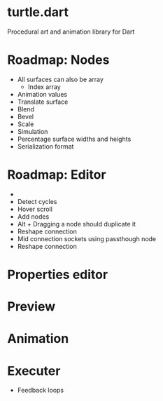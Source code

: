 # turtle.dart

Procedural art and animation library for Dart

# Roadmap: Nodes

+ All surfaces can also be array
    + Index array
+ Animation values
+ Translate surface
+ Blend
+ Bevel
+ Scale
+ Simulation
+ Percentage surface widths and heights
+ Serialization format

# Roadmap: Editor

+ 
+ Detect cycles
+ Hover scroll
+ Add nodes
+ Alt + Dragging a node should duplicate it
+ Reshape connection
+ Mid connection sockets using passthough node
+ Reshape connection

# Properties editor

# Preview

# Animation

# Executer

+ Feedback loops